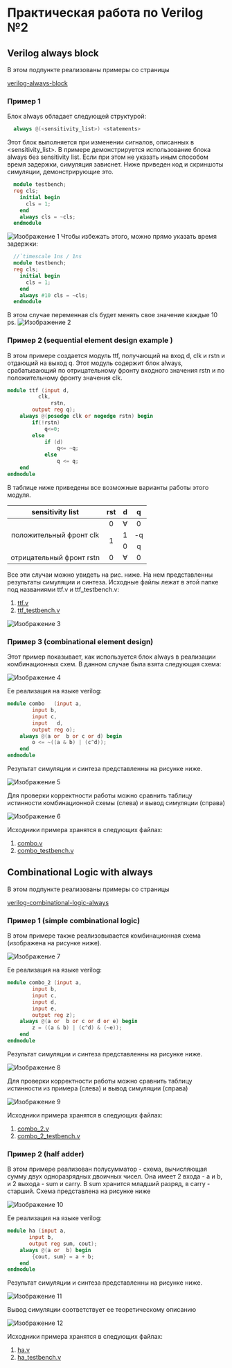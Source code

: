# Практическая работа по Verilog №2 
## Verilog always block
В этом подпункте реализованы примеры со страницы 

[verilog-always-block](https://www.chipverify.com/verilog/verilog-always-block)
### Пример 1
Блок always обладает следующей структурой: 
```verilog
  always @(<sensitivity_list>) <statements>
```
Этот блок выполняется при изменении сигналов, описанных в <sensitivity_list>. 
В примере демонстрируется использование блока always без sensitivity list. 
Если при этом не указать иным способом время задержки, симуляция зависнет. Ниже приведен код и скриншоты симуляции, демонстрирующие это. 
```verilog
  module testbench; 
  reg cls;
    initial begin
      cls = 1;
    end
    always cls = ~cls;
  endmodule
```
![Изображение 1](https://github.com/Tamara-Kaplun/hw_fpga/blob/main/hw2/images/1.png)
Чтобы избежать этого, можно прямо указать время задержки:  
```verilog
  //`timescale 1ns / 1ns 
  module testbench; 
  reg cls;
    initial begin
      cls = 1;
    end
    always #10 cls = ~cls;
  endmodule
```
В этом случае переменная cls будет менять свое значение каждые 10 ps.
![Изображение 2](https://github.com/Tamara-Kaplun/hw_fpga/blob/main/hw2/images/2.png)
### Пример 2 (sequential element design example )
В этом примере создается модуль ttf, получающий на вход d, clk и rstn и отдающий на выход q. Этот модуль содержит блок always, срабатывающий по отрицательному фронту входного значения rstn и по положительному фронту значения clk. 
```verilog
module ttf (input d,
		  clk,
      		  rstn, 
	    output reg q);
	always @(posedge clk or negedge rstn) begin
		if(!rstn)
			q<=0;
		else
			if (d)
				q<= ~q;
			else
				q <= q;
	end
endmodule
```
В таблице ниже приведены все возможные варианты работы этого модуля. 
<table>
    <thead>
        <tr>
            <th> sensitivity list </th>
            <th> rst </th>
            <th> d </th>
	    <th> q </th>
        </tr>
    </thead>
    <tbody>
        <tr>
            <td rowspan=3 align="center">положительный фронт clk</td>
            <td align="center">  0 </td>
	    <td align="center"> ∀ </td>
            <td align="center">  0 </td>
        </tr>
        <tr>
            <td rowspan=2 align="center"> 1</td>
	    <td align="center">  1 </td>
	    <td align="center"> -q  </td>
        </tr>
        <tr>
	    <td align="center">  0 </td>
	    <td align="center">  q </td>
        </tr>
        <tr>
            <td align="center">отрицательный фронт rstn</td>
	    <td align="center">  0 </td>
	    <td align="center"> ∀  </td>
            <td align="center"> 0</td>
        </tr>
    </tbody>
</table>
Все эти случаи можно увидеть на рис. ниже. На нем представленны результаты симуляции и синтеза. Исходные файлы лежат в этой папке под названиями ttf.v и ttf_testbench.v: 

1. [ttf.v](https://github.com/Tamara-Kaplun/hw_fpga/blob/main/hw2/ttf.v)
2. [ttf_testbench.v](https://github.com/Tamara-Kaplun/hw_fpga/blob/main/hw2/ttf_testbench.v)

![Изображение 3](https://github.com/Tamara-Kaplun/hw_fpga/blob/main/hw2/images/3.png)

### Пример 3 (combinational element design)

Этот пример показывает, как используется блок always в реализации комбинационных схем. В данном случае была взята следующая схема: 

![Изображение 4](https://github.com/Tamara-Kaplun/hw_fpga/blob/main/hw2/images/4.png)

Ee реализация на языке verilog:
```verilog
module combo   (input a,
		input b,
		input c,
		input	d,
		output reg o);
	always @(a or  b or c or d) begin
		o <= ~((a & b) | (c^d)); 
	end
endmodule
```
Результат симуляции и синтеза представленны на рисунке ниже. 

![Изображение 5](https://github.com/Tamara-Kaplun/hw_fpga/blob/main/hw2/images/5.png)

Для проверки корректности работы можно сравнить таблицу истинности комбинационной схемы (слева) и вывод симуляции (справа) 

![Изображение 6](https://github.com/Tamara-Kaplun/hw_fpga/blob/main/hw2/images/6.png)

Исходники примера хранятся в следующих файлах:

1. [combo.v](https://github.com/Tamara-Kaplun/hw_fpga/blob/main/hw2/combo.v)
2. [combo_testbench.v](https://github.com/Tamara-Kaplun/hw_fpga/blob/main/hw2/combo_testbench.v)

## Combinational Logic with always 
В этом подпункте реализованы примеры со страницы 

[verilog-combinational-logic-always](https://www.chipverify.com/verilog/verilog-combinational-logic-always)

### Пример 1 (simple combinational logic)

В этом примере также реализовывается комбинационная схема (изображена на рисунке ниже).

![Изображение 7](https://github.com/Tamara-Kaplun/hw_fpga/blob/main/hw2/images/7.png)

Ee реализация на языке verilog:
```verilog
module combo_2 (input a, 
		input b,
		input c,
		input d,
		input e,
		output reg z);
	always @(a or  b or c or d or e) begin
		z = ((a & b) | (c^d) & (~e)); 
	end
endmodule
```
Результат симуляции и синтеза представленны на рисунке ниже. 

![Изображение 8](https://github.com/Tamara-Kaplun/hw_fpga/blob/main/hw2/images/8.png)

Для проверки корректности работы можно сравнить таблицу истинности из примера (слева) и вывод симуляции (справа) 

![Изображение 9](https://github.com/Tamara-Kaplun/hw_fpga/blob/main/hw2/images/9.png)

Исходники примера хранятся в следующих файлах:

1. [combo_2.v](https://github.com/Tamara-Kaplun/hw_fpga/blob/main/hw2/combo_2.v)
2. [combo_2_testbench.v](https://github.com/Tamara-Kaplun/hw_fpga/blob/main/hw2/combo_2_testbench.v)

### Пример 2 (half adder)

В этом примере реализован полусумматор - схема, вычисляющая сумму двух одноразрядных двоичных чисел. Она имеет 2 входа - a и b, и 2 выхода - sum и carry. В sum хранится младший разряд, в carry - старший. Схема представлена на рисунке ниже 

![Изображение 10](https://github.com/Tamara-Kaplun/hw_fpga/blob/main/hw2/images/10.png)

Ee реализация на языке verilog:
```verilog
module ha (input a, 
	   input b,
	   output reg sum, cout);
	always @(a or  b) begin
		{cout, sum} = a + b;
	end
endmodule
```
Результат симуляции и синтеза представленны на рисунке ниже. 

![Изображение 11](https://github.com/Tamara-Kaplun/hw_fpga/blob/main/hw2/images/11.png)

Вывод симуляции соответствует ее теоретическому описанию  

![Изображение 12](https://github.com/Tamara-Kaplun/hw_fpga/blob/main/hw2/images/12.png)

Исходники примера хранятся в следующих файлах:

1. [ha.v](https://github.com/Tamara-Kaplun/hw_fpga/blob/main/hw2/ha.v)
2. [ha_testbench.v](https://github.com/Tamara-Kaplun/hw_fpga/blob/main/hw2/ha_testbench.v)

